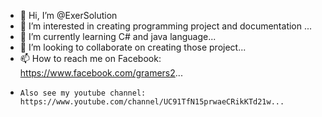 - 👋 Hi, I’m @ExerSolution
- 👀 I’m interested in creating programming project and documentation ...
- 🌱 I’m currently learning C# and java language...
- 💞️ I’m looking to collaborate on creating those project...
- 📫 How to reach me on Facebook: https://www.facebook.com/gramers2...
-     Also see my youtube channel: https://www.youtube.com/channel/UC91TfN15prwaeCRikKTd21w...
<!---
ExerSolution/ExerSolution is a ✨ special ✨ repository because its `README.md` (this file) appears on your GitHub profile.
You can click the Preview link to take a look at your changes.
--->
